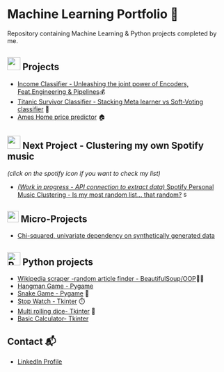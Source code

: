 # Machine Learning Portfolio 🤖

Repository containing Machine Learning & Python projects completed by me.

## <img height="30" src="https://cdn3.iconfinder.com/data/icons/basic-ui-elements-2-4-filled-outline-45/512/Basic_UI_Elements_2.4_-_Filled_Outline_-_45-45-512.png"/> Projects


* [Income Classifier - Unleashing the joint power of Encoders, Feat.Engineering & Pipelines](https://github.com/Mario-UF/DsProyects/blob/main/Adult%20Census%20Income/ADULTS.ipynb)💰
* [Titanic Survivor Classifier - Stacking Meta learner vs Soft-Voting classifier](https://github.com/Neymario14/DsProyects/blob/main/Titanic_Survivor_Classifier/Titanic_Survivor_Classifier.ipynb) 🚢 
* [Ames Home price predictor](https://github.com/Neymario14/DsProyects/blob/main/Ames_Housing_Prices/Ames_Housing_Prices.ipynb) 🏠

## <a href="https://open.spotify.com/playlist/4vKSQjBWzGfVy10Sx41EMf?si=84c422b1c3cd4b04"><img height="30" src="https://www.vectorlogo.zone/logos/spotify/spotify-ar21.svg"/><a/> Next Project - Clustering my own Spotify music 
 *(click on the spotify icon if you want to check my list)*

* [*(Work in progress - API connection to extract data)* Spotify Personal Music Clustering - Is my most random list... that random?](https://github.com/Mario-UF/DsProyects/blob/main/Spotify_Clustering/spotify_data_extract.py) <a href="https://open.spotify.com/playlist/4vKSQjBWzGfVy10Sx41EMf?si=84c422b1c3cd4b04"><img height=15 title="spotify" src="https://cdn2.iconfinder.com/data/icons/social-icons-33/128/Spotify-512.png"><a/>
  
## <img height="26" src="https://cdn0.iconfinder.com/data/icons/science-192/64/Electron-atomic-physics-nuclear-education-atom-science--256.png"/> Micro-Projects

* [Chi-squared, univariate dependency on synthetically generated data](https://github.com/Mario-UF/DsProyects/blob/main/Micro-projects/An%C3%A1lisis%20univariado%20independencia%20-%20Chi%20cuadrado.ipynb)

## <img width="30" height="30" title="Python" src="https://cdn.jsdelivr.net/gh/devicons/devicon/icons/python/python-original.svg" /> Python projects


          
          

* [Wikipedia scraper -random article finder - BeautifulSoup/OOP](https://github.com/Mario-UF/DsProyects/blob/main/Pyprojects/wikipedia_scraper.py)🔎📃
* [Hangman Game - Pygame](https://github.com/Mario-UF/DsProyects/blob/main/Pyprojects/Hangman/hangman.py)
* [Snake Game - Pygame](https://github.com/Mario-UF/DsProyects/blob/main/Pyprojects/Snake.py) 🐍
* [Stop Watch - Tkinter](https://github.com/Mario-UF/DsProyects/blob/main/Pyprojects/Stopwatch/Stop%20watch.py) ⏱️
* [Multi rolling dice- Tkinter](https://github.com/Mario-UF/DsProyects/blob/main/Pyprojects/Rolling_Dice.py) 🎲
* [Basic Calculator- Tkinter](https://github.com/Mario-UF/DsProyects/blob/main/Pyprojects/basic_calculator.py)


## Contact 📬

* [LinkedIn Profile](https://www.linkedin.com/in/mario-urzua-fritz/)
